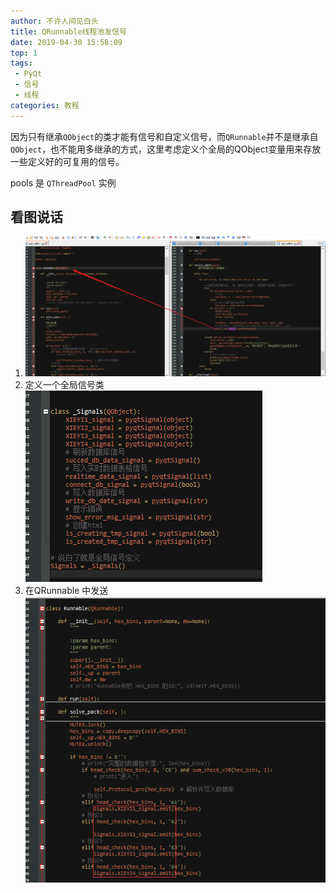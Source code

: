 ```yaml
---
author: 不许人间见白头
title: QRunnable线程池发信号
date: 2019-04-30 15:58:09
top: 1
tags: 
 - PyQt
 - 信号
 - 线程
categories: 教程
---
```


因为只有继承`QObject`的类才能有信号和自定义信号，而`QRunnable`并不是继承自`QObject`，也不能用多继承的方式，这里考虑定义个全局的QObject变量用来存放一些定义好的可复用的信号。
<!-- more -->

pools 是 `QThreadPool` 实例

## 看图说话

1. ![runnablesignal1](/images/runnablesignal1.png)
2. 定义一个全局信号类
![runnablesignal2](/images/runnablesignal2.png)
3. 在QRunnable 中发送
![runnablesignal3](/images/runnablesignal3.png)